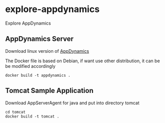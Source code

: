 # explore-appdynamics

Explore AppDynamics

## AppDynamics Server

Download linux version of [AppDynamics](https://www.appdynamics.com/)

The Docker file is based on Debian, if want use other distribution, it can be be modified accordingly

    docker build -t appdynamics .

## Tomcat Sample Application

Download AppServerAgent for java and put into directory tomcat

    cd tomcat
    docker build -t tomcat .

    